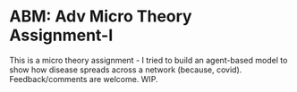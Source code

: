# ABM: Adv Micro Theory Assignment-I
This is a micro theory assignment - I tried to build an agent-based model to show how disease spreads across a network (because, covid). Feedback/comments are welcome. WIP.
